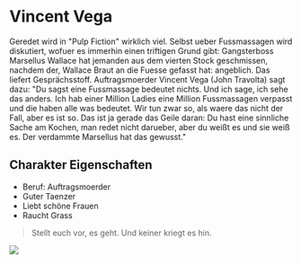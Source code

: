 # Vincent Vega 
Geredet wird in "Pulp Fiction" wirklich viel. Selbst ueber Fussmassagen wird diskutiert, wofuer es immerhin einen triftigen Grund gibt: Gangsterboss Marsellus Wallace hat jemanden aus dem vierten Stock geschmissen, nachdem der, Wallace Braut an die Fuesse gefasst hat: angeblich. Das liefert Gesprächsstoff. Auftragsmoerder Vincent Vega \(John Travolta\) sagt dazu: "Du sagst eine Fussmassage bedeutet nichts. Und ich sage, ich sehe das anders. Ich hab einer Million Ladies eine Million Fussmassagen verpasst und die haben alle was bedeutet. Wir tun zwar so, als waere das nicht der Fall, aber es ist so. Das ist ja gerade das Geile daran: Du hast eine sinnliche Sache am Kochen, man redet nicht darueber, aber du weißt es und sie weiß es. Der verdammte Marsellus hat das gewusst."

## Charakter Eigenschaften
* Beruf: Auftragsmoerder
* Guter Taenzer
* Liebt schöne Frauen
* Raucht Grass

> Stellt euch vor, es geht. Und keiner kriegt es hin.

<img src="https://commons.wikimedia.org/wiki/File:John_Travolta_Cannes_2018_(cropped).jpg#/media/Datei:John_Travolta_Cannes_2018_(cropped).jpg"/>

